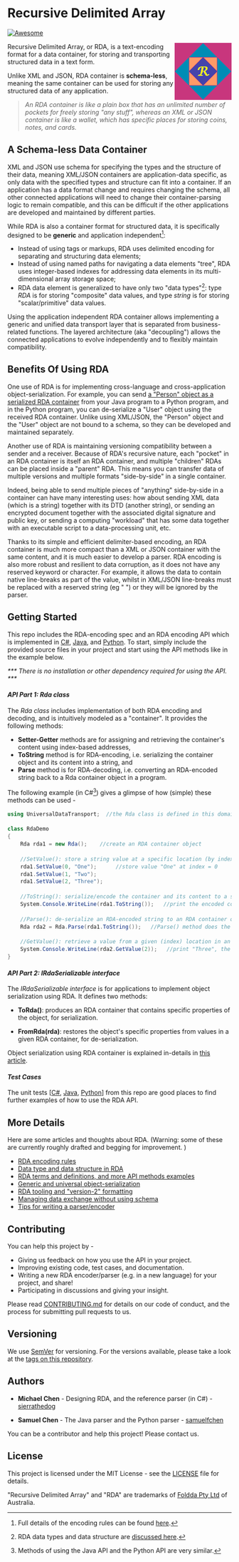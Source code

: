 # Recursive Delimited Array 
[![Awesome](https://cdn.jsdelivr.net/gh/sindresorhus/awesome@d7305f38d29fed78fa85652e3a63e154dd8e8829/media/badge.svg)](https://github.com/sindresorhus/awesome#readme)

<img src="docs/image/rda_logo.png" align="right" height="128">

Recursive Delimited Array, or RDA, is a text-encoding format for a data container, for storing and transporting structured data in a text form.

Unlike XML and JSON, RDA container is **schema-less**, meaning the same container can be used for storing any structured data of any application. 

> *An RDA container is like a plain box that has an unlimited number of pockets for freely storing "any stuff", whereas an XML or JSON container is like a wallet, which has specific places for storing coins, notes, and cards.* 

## A Schema-less Data Container

XML and JSON use schema for specifying the types and the structure of their data, meaning XML/JSON containers are application-data specific, as only data with the specified types and structure can fit into a container. If an application has a data format change and requires changing the schema, all other connected applications will need to change their container-parsing logic to remain compatible, and this can be difficult if the other applications are developed and maintained by different parties.

While RDA is also a container format for structured data, it is specifically designed to be **generic** and application independent[^1]:

[^1]: Full details of the encoding rules can be found [here](https://foldda.github.io/rda/rda-encoding-rule).

* Instead of using tags or markups, RDA uses delimited encoding for separating and structuring data elements; 
* Instead of using named paths for navigating a data elements "tree", RDA uses integer-based indexes for addressing data elements in its multi-dimensional array storage space; 
* RDA data element is generalized to have only two "data types"[^2]: type _RDA_ is for storing "composite" data values, and type _string_ is for storing "scalar/primitive" data values.   
[^2]:RDA data types and data structure are [discussed here](https://foldda.github.io/rda/data-type-and-data-structure). 

Using the application independent RDA container allows implementing a generic and unified data transport layer that is separated from business-related functions. The layered architecture (aka "decoupling") allows the connected applications to evolve independently and to flexibly maintain compatibility.

## Benefits Of Using RDA
 
One use of RDA is for implementing cross-language and cross-application object-serialization. For example, you can send [a "Person" object as a serialized RDA container](https://foldda.github.io/rda/2022/10/03/obj-serialization-pattern.html) from your Java program to a Python program, and in the Python program, you can de-serialize a "User" object using the received RDA container. Unlike using XML/JSON, the "Person" object and the "User" object are not bound to a schema, so they can be developed and maintained separately. 

Another use of RDA is maintaining versioning compatibility between a sender and a receiver. Because of RDA's recursive nature, each "pocket" in an RDA container is itself an RDA container, and multiple "children" RDAs can be placed inside a "parent" RDA. This means you can transfer data of multiple versions and multiple formats "side-by-side" in a single container. 

Indeed, being able to send multiple pieces of "anything" side-by-side in a container can have many interesting uses: how about sending XML data (which is a string) together with its DTD (another string), or sending an encrypted document together with the associated digital signature and public key, or sending a computing "workload" that has some data together with an executable script to a data-processing unit, etc.

Thanks to its simple and efficient delimiter-based encoding, an RDA container is much more compact than a XML or JSON container with the same content, and it is much easier to develop a parser. RDA encoding is also more robust and resilient to data corruption, as it does not have any reserved keyword or character. For example, it allows the data to contain native line-breaks as part of the value, whilst in XML/JSON line-breaks must be replaced with a reserved string (eg "&#xA;") or they will be ignored by the parser.

## Getting Started

This repo includes the RDA-encoding spec and an RDA encoding API which is implemented in [C#](https://github.com/foldda/rda/tree/main/src/CSharp), [Java](https://github.com/foldda/rda/blob/main/src/Java/), and [Python](https://github.com/foldda/rda/blob/main/src/Python). To start, simply include the provided source files in your project and start using the API methods like in the example below. 

_*** There is no installation or other dependency required for using the API. ***_

#### _API Part 1: Rda class_

The _Rda class_ includes implementation of both RDA encoding and decoding, and is intuitively modeled as a "container". It provides the following methods:

* **Setter-Getter**  methods are for assigning and retrieving the container's content using index-based addresses, 
* **ToString** method is for RDA-encoding, i.e. serializing the container object and its content into a string, and 
* **Parse** method is for RDA-decoding, i.e. converting an RDA-encoded string back to a Rda container object in a program.

The following example (in C#[^3]) gives a glimpse of how (simple) these methods can be used - 

[^3]: Methods of using the Java API and the Python API are very similar.

```c#
using UniversalDataTransport;  //the Rda class is defined in this domain

class RdaDemo
{
    Rda rda1 = new Rda();    //create an RDA container object

    //SetValue(): store a string value at a specific location (by index) in the container
    rda1.SetValue(0, "One");      //store value "One" at index = 0
    rda1.SetValue(1, "Two");
    rda1.SetValue(2, "Three");

    //ToString(): serialize/encode the container and its content to a string
    System.Console.WriteLine(rda1.ToString());   //print the encoded container string, eg "|\|One|Two|Three"

    //Parse(): de-serialize an RDA-encoded string to an RDA container object 
    Rda rda2 = Rda.Parse(rda1.ToString());   //Parse() method does the reverse of the ToString() method.

    //GetValue(): retrieve a value from a given (index) location in an RDA container   
    System.Console.WriteLine(rda2.GetValue(2));   //print "Three", the value stored at index=2 in the container.
}
```

#### _API Part 2: IRdaSerializable interface_

The _IRdaSerializable interface_ is for applications to implement object serialization using RDA. It defines two methods:

* **ToRda()**: produces an RDA container that contains specific properties of the object, for serialization. 

* **FromRda(rda)**: restores the object's specific properties from values in a given RDA container, for de-serialization.

Object serialization using RDA container is explained in-details in [this article](https://foldda.github.io/rda/object-serialization-pattern).

#### _Test Cases_

The unit tests [[C#](https://github.com/foldda/rda/tree/main/src/CSharp/UnitTests), [Java](https://github.com/foldda/rda/blob/main/src/Java/src/test/java/UniversalDataTransport/UniversalDataFrameworkTests.java), [Python](https://github.com/foldda/rda/blob/main/src/Python/test_rda.py)] from this repo are good places to find further examples of how to use the RDA API.

## More Details 

Here are some articles and thoughts about RDA. (Warning: some of these are currently roughly drafted and begging for improvement. )

- [RDA encoding rules](https://foldda.github.io/rda/rda-encoding-rule)
- [Data type and data structure in RDA](https://foldda.github.io/rda/data-type-and-data-structure)
- [RDA terms and definitions, and more API methods examples](https://foldda.github.io/rda/api-terms-and-definitions)
- [Generic and universal object-serialization](https://foldda.github.io/rda/object-serialization-pattern)
- [RDA tooling and "version-2" formatting](https://foldda.github.io/rda/rda-tooling-and-formatting)
- [Managing data exchange without using schema](https://foldda.github.io/rda/metadata-vs-schema)
- [Tips for writing a parser/encoder](https://foldda.github.io/rda/parser-development-tips)

## Contributing

You can help this project by - 

- Giving us feedback on how you use the API in your project.
- Improving existing code, test cases, and documentation.
- Writing a new RDA encoder/parser (e.g. in a new language) for your project, and share!
- Participating in discussions and giving your insight.

Please read [CONTRIBUTING.md](CONTRIBUTING.md) for details on our code of conduct, and the process for submitting pull requests to us.

## Versioning

We use [SemVer](http://semver.org/) for versioning. For the versions available, please take a look at the [tags on this repository](https://github.com/sierrathedog/rda/tags).

## Authors

* **Michael Chen** - Designing RDA, and the reference parser (in C#) - [sierrathedog](https://github.com/sierrathedog)

* **Samuel Chen** - The Java parser and the Python parser - [samuelfchen](https://github.com/samuelfchen)

You can be a contributor and help this project! Please contact us.

## License 

This project is licensed under the MIT License - see the [LICENSE](LICENSE) file for details. 

"Recursive Delimited Array" and "RDA" are trademarks of [Foldda Pty Ltd](https://foldda.com) of Australia.

